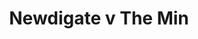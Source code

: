 ---
year: "1990"
serialNumber: "0121" 
game: "Newdigate"
title: "Newdigate v The Min"
gameLocation: "Newdigate"
gameDate: "/1990"
shortReport: ""
result: ""
resultType: ""
type: "game"
---